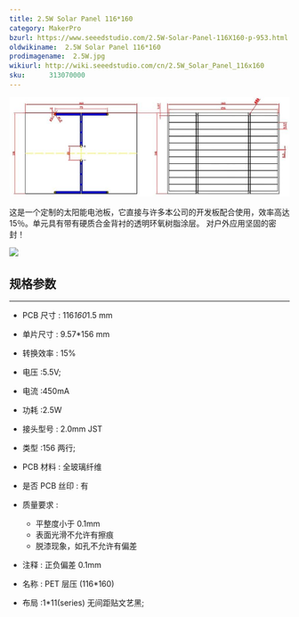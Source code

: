 ```yaml
---
title: 2.5W Solar Panel 116*160
category: MakerPro
bzurl: https://www.seeedstudio.com/2.5W-Solar-Panel-116X160-p-953.html
oldwikiname:  2.5W Solar Panel 116*160
prodimagename:  2.5W.jpg
wikiurl: http://wiki.seeedstudio.com/cn/2.5W_Solar_Panel_116x160  
sku:      313070000
---
```

![](https://github.com/SeeedDocument/2.5W_Solar_Panel_116x160/raw/master/img/2.5W.jpg)

这是一个定制的太阳能电池板，它直接与许多本公司的开发板配合使用，效率高达 15％。单元具有带有硬质合金背衬的透明环氧树脂涂层。 对户外应用坚固的密封！

[![](https://github.com/SeeedDocument/wiki_chinese/raw/master/docs/images/click_to_buy.PNG)](https://item.taobao.com/item.htm?spm=a1z10.3-c.w4002-11172317909.10.54b98370LVsMYC&id=534128768095)

##   规格参数
---
*   PCB 尺寸 : 116*160*1.5 mm

*   单片尺寸 : 9.57*156 mm

*   转换效率 : 15%

*   电压 :5.5V;

*   电流 :450mA

*   功耗 :2.5W

*   接头型号 : 2.0mm JST

*   类型 :156 两行;

*   PCB 材料 : 全玻璃纤维

*   是否 PCB 丝印 : 有

*   质量要求 :

    *   平整度小于 0.1mm
    *   表面光滑不允许有擦痕
    *   脱漆现象，如孔不允许有偏差

*   注释 : 正负偏差 0.1mm

*   名称 : PET 层压 (116*160)

*   布局 :1*11(series) 无间距贴文艺黑;
